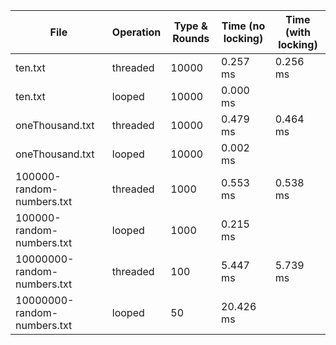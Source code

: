 | File                       | Operation | Type & Rounds | Time (no locking) | Time (with locking) |
|----------------------------|-----------|---------------|-------------------|---------------------|
| ten.txt                    | threaded  | 10000         | 0.257 ms          | 0.256 ms            |
| ten.txt                    | looped    | 10000         | 0.000 ms          |                     |
| oneThousand.txt            | threaded  | 10000         | 0.479 ms          | 0.464 ms            |
| oneThousand.txt            | looped    | 10000         | 0.002 ms          |                     |
| 100000-random-numbers.txt   | threaded  | 1000          | 0.553 ms          | 0.538 ms            |
| 100000-random-numbers.txt   | looped    | 1000          | 0.215 ms          |                     |
| 10000000-random-numbers.txt | threaded  | 100           | 5.447 ms          | 5.739 ms            |
| 10000000-random-numbers.txt | looped    | 50            | 20.426 ms         |                     |
